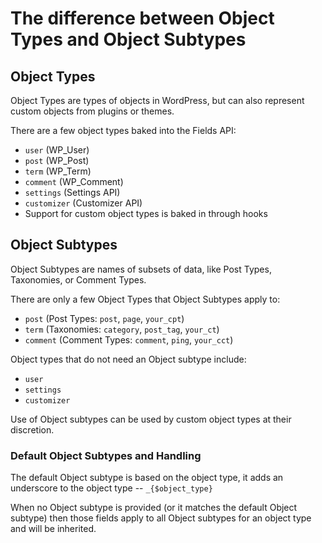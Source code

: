 # The difference between Object Types and Object Subtypes

## Object Types

Object Types are types of objects in WordPress, but can also represent custom objects from plugins or themes.

There are a few object types baked into the Fields API:

* `user` (WP_User)
* `post` (WP_Post)
* `term` (WP_Term)
* `comment` (WP_Comment)
* `settings` (Settings API)
* `customizer` (Customizer API)
* Support for custom object types is baked in through hooks

## Object Subtypes

Object Subtypes are names of subsets of data, like Post Types, Taxonomies, or Comment Types. 

There are only a few Object Types that Object Subtypes apply to:

* `post` (Post Types: `post`, `page`, `your_cpt`)
* `term` (Taxonomies: `category`, `post_tag`, `your_ct`)
* `comment` (Comment Types: `comment`, `ping`, `your_cct`)

Object types that do not need an Object subtype include:

* `user`
* `settings`
* `customizer`

Use of Object subtypes can be used by custom object types at their discretion.

### Default Object Subtypes and Handling

The default Object subtype is based on the object type, it adds an underscore to the object type -- `_{$object_type}`

When no Object subtype is provided (or it matches the default Object subtype) then those fields apply to all Object subtypes for an object type and will be inherited.